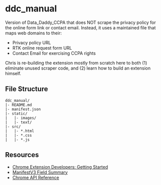 # ddc_manual

Version of Data_Daddy_CCPA that does NOT scrape the privacy policy for the online form link or contact email.
Instead, it uses a maintained file that maps web domains to their:

- Privacy policy URL
- RTK online request form URL
- Contact Email for exercising CCPA rights

Chris is re-building the extension mostly from scratch here to both (1) eliminate unused scraper code,
and (2) learn how to build an extension himself.

## File Structure

```text
ddc_manual/
|- README.md
|- manifest.json
|- static/
|   |- images/
|   |- text/
|- src/
|   |- *.html
|   |- *.css
|   |- *.js
```

## Resources

- [Chrome Extension Developers: Getting Started](https://developer.chrome.com/docs/extensions/mv3/getstarted/)
- [ManifestV3 Field Summary](https://developer.chrome.com/docs/extensions/mv3/manifest/)
- [Chrome API Reference](https://developer.chrome.com/docs/extensions/reference/)
